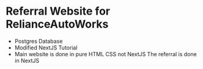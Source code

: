 # Referral Website for RelianceAutoWorks

- Postgres Database
- Modified NextJS Tutorial
- Main website is done in pure HTML CSS not NextJS The referral is done in NextJS
